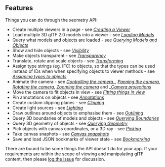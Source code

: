 ## Features

Things you can do through the xeometry API:

* Create multiple viewers in a page - see [_Creating a Viewer_](creatingAViewer.md)
* Load multiple 3D glTF 2.0 models into a viewer - see [_Loading Models_](loadingModels.md)
* Query what models and objects are loaded - see [_Querying Models and Objects_](queryingModelsAndObjects.md)
* Show and hide objects - see [_Visibility_](visibility.md)
* Make objects transparent - see [_Transparency_](transparency.md)
* Translate, rotate and scale objects - see [_Transforming_](transforming.md)
* Assign type strings \(eg. IFC\) to objects, so that the types can be used instead of IDs when when specifying objects to viewer methods - see [_Assigning types to objects_](assigningTypesToObjects.md)
* Animate the camera - see [_Controlling the camera_](controllingTheCamera.md)_, _[_Panning the camera_](panningTheCamera.md)_, _[_Rotating the camera_](rotatingTheCamera.md)_, _[_Zooming the camera_](zoomingTheCamera.md)_ and _[_Camera projections_](cameraProjections.md)
* Move the camera to fit objects in view - see [_Fitting things in view_](fittingThingsInView.md)
* Pin annotations on objects - see [_Annotations_](annotations.md)
* Create custom clipping planes - see [_Clipping_](clipping.md)
* Create light sources - see [_Lighting_](lighting.md)
* Draw outlines around objects to emphasise them - see [_Outlining_](outlining.md)
* Query 3D boundaries of models and objects - see [_Querying Boundaries_](queryingBoundaries.md)
* Query 3D geometry of objects - see [_Querying Geometry_](queryingGeometry.md)
* Pick objects with canvas coordinates, or a 3D ray - see [_Picking_](picking.md)
* Take canvas snaphots - see [_Canvas snapshots_](canvasSnapshots.md)
* Save and load JSON bookmarks of viewer state - see [_Bookmarking_](bookmarking.md)

There are bound to be some things the API doesn't do for your app. If your requirements are within the scope of viewing
and manipulating glTF content, then please [log the issue](TODO) for discussion.

